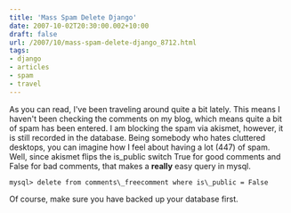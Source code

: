 ```yaml
---
title: 'Mass Spam Delete Django'
date: 2007-10-02T20:30:00.002+10:00
draft: false
url: /2007/10/mass-spam-delete-django_8712.html
tags: 
- django
- articles
- spam
- travel
---
```


As you can read, I've been traveling around quite a bit lately. This means I haven't been checking the comments on my blog, which means quite a bit of spam has been entered. I am blocking the spam via akismet, however, it is still recorded in the database. Being somebody who hates cluttered desktops, you can imagine how I feel about having a lot (447) of spam. Well, since akismet flips the is\_public switch True for good comments and False for bad comments, that makes a **really** easy query in mysql.

```
mysql> delete from comments\_freecomment where is\_public = False

```  

Of course, make sure you have backed up your database first.